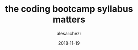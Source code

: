 ---
slug: "sample"
date: "2018-11-19"
title: "the coding bootcamp syllabus matters"
author: "alesanchezr"
avatar: "../staff/alejandro.png"
image: "/images/why2.png" # insert null if no image
excerpt: "Cras justo odio, dapibus ac facilisis in, egestas eget quam. Vivamus sagittis lacus vel augue laoreet rutrum faucibus dolor auctor.Aenean lacinia bibendum nulla sed consectetur. Donec sed odio dui."
intro: "Cras justo odio, dapibus ac facilisis in, egestas eget quam. Vivamus sagittis lacus vel augue laoreet rutrum faucibus dolor auctor.Aenean lacinia bibendum nulla sed consectetur. Donec sed odio dui."
status: "published" # published, draft, unassigned
featured: true
---